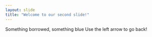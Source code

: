 ```yaml
---
layout: slide
title: "Welcome to our second slide!"
---
```

Something borrowed, something blue
Use the left arrow to go back!
